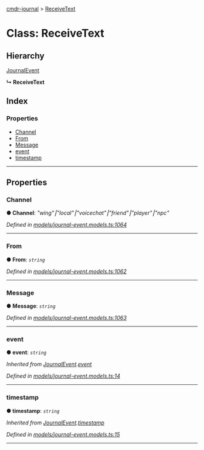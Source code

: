 [cmdr-journal](../README.md) > [ReceiveText](../classes/receivetext.md)



# Class: ReceiveText

## Hierarchy


 [JournalEvent](journalevent.md)

**↳ ReceiveText**







## Index

### Properties

* [Channel](receivetext.md#channel)
* [From](receivetext.md#from)
* [Message](receivetext.md#message)
* [event](receivetext.md#event)
* [timestamp](receivetext.md#timestamp)



---
## Properties
<a id="channel"></a>

###  Channel

**●  Channel**:  *"wing"⎮"local"⎮"voicechat"⎮"friend"⎮"player"⎮"npc"* 

*Defined in [models/journal-event.models.ts:1064](https://github.com/chrisbruford/cmdr-journal/blob/5b08b7d/src/models/journal-event.models.ts#L1064)*





___

<a id="from"></a>

###  From

**●  From**:  *`string`* 

*Defined in [models/journal-event.models.ts:1062](https://github.com/chrisbruford/cmdr-journal/blob/5b08b7d/src/models/journal-event.models.ts#L1062)*





___

<a id="message"></a>

###  Message

**●  Message**:  *`string`* 

*Defined in [models/journal-event.models.ts:1063](https://github.com/chrisbruford/cmdr-journal/blob/5b08b7d/src/models/journal-event.models.ts#L1063)*





___

<a id="event"></a>

###  event

**●  event**:  *`string`* 

*Inherited from [JournalEvent](journalevent.md).[event](journalevent.md#event)*

*Defined in [models/journal-event.models.ts:14](https://github.com/chrisbruford/cmdr-journal/blob/5b08b7d/src/models/journal-event.models.ts#L14)*





___

<a id="timestamp"></a>

###  timestamp

**●  timestamp**:  *`string`* 

*Inherited from [JournalEvent](journalevent.md).[timestamp](journalevent.md#timestamp)*

*Defined in [models/journal-event.models.ts:15](https://github.com/chrisbruford/cmdr-journal/blob/5b08b7d/src/models/journal-event.models.ts#L15)*





___


